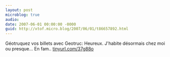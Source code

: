 ```yaml
---
layout: post
microblog: true
audio: 
date: 2007-06-01 00:00:00 -0000
guid: http://xtof.micro.blog/2007/06/01/t86657892.html
---
```

Géotruquez vos billets avec Geotruc:   Heureux. J'habite désormais chez moi ou presque... En fam.. [tinyurl.com/37g88o](http://tinyurl.com/37g88o)
